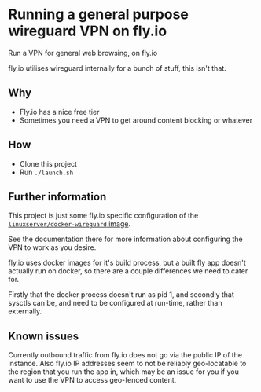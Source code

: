 # Running a general purpose wireguard VPN on fly.io

Run a VPN for general web browsing, on fly.io

fly.io utilises wireguard internally for a bunch of stuff, this isn't that.

## Why
- Fly.io has a nice free tier
- Sometimes you need a VPN to get around content blocking or whatever

## How
- Clone this project
- Run `./launch.sh`

## Further information
This project is just some fly.io specific configuration of the [`linuxserver/docker-wireguard` image](https://github.com/linuxserver/docker-wireguard).

See the documentation there for more information about configuring the VPN to work as you desire.

fly.io uses docker images for it's build process, but a built fly app doesn't actually run on docker, 
so there are a couple differences we need to cater for.

Firstly that the docker process doesn't run as pid 1, 
and secondly that sysctls can be, and need to be configured at run-time, rather than externally.

## Known issues

Currently outbound traffic from fly.io does not go via the public IP of the instance.
Also fly.io IP addresses seem to not be reliably geo-locatable to the region that you run the app in,
which may be an issue for you if you want to use the VPN to access geo-fenced content.